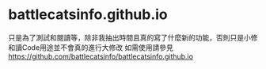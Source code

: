 # battlecatsinfo.github.io
只是為了測試和閱讀等，除非我抽出時間且真的寫了什麼新的功能，否則只是小修和讀Code用途並不會真的進行大修改
如需使用請參見 https://github.com/battlecatsinfo/battlecatsinfo.github.io
